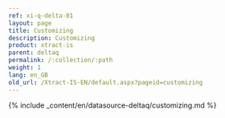 ```yaml
---
ref: xi-q-delta-01
layout: page
title: Customizing
description: Customizing
product: xtract-is
parent: deltaq
permalink: /:collection/:path
weight: 1
lang: en_GB
old_url: /Xtract-IS-EN/default.aspx?pageid=customizing
---
```

{% include _content/en/datasource-deltaq/customizing.md %}


